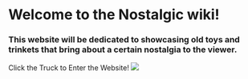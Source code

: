 # Welcome to the Nostalgic wiki! 
### This website will be dedicated to showcasing old toys and trinkets that bring about a certain nostalgia to the viewer.
Click the Truck to Enter the Website! 
<a href="https://github.com/PulsiveNostalgia/Nostalgic/wiki"><img src="https://cdn.pixabay.com/photo/2013/07/15/02/21/australia-162760_1280.jpg"></img></a>
